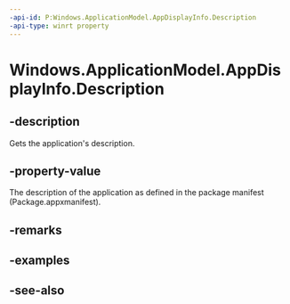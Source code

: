 ```yaml
---
-api-id: P:Windows.ApplicationModel.AppDisplayInfo.Description
-api-type: winrt property
---
```


<!-- Property syntax
public string Description { get; }
-->

# Windows.ApplicationModel.AppDisplayInfo.Description

## -description
Gets the application's description.

## -property-value
The description of the application as defined in the package manifest (Package.appxmanifest). 

## -remarks

## -examples

## -see-also
